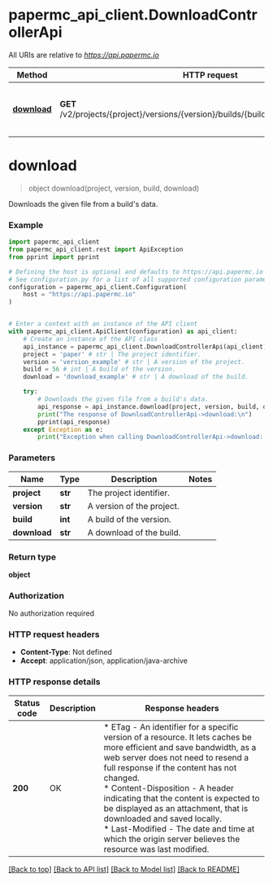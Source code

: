 # papermc_api_client.DownloadControllerApi

All URIs are relative to *https://api.papermc.io*

Method | HTTP request | Description
------------- | ------------- | -------------
[**download**](DownloadControllerApi.md#download) | **GET** /v2/projects/{project}/versions/{version}/builds/{build}/downloads/{download} | Downloads the given file from a build&#39;s data.


# **download**
> object download(project, version, build, download)

Downloads the given file from a build's data.

### Example


```python
import papermc_api_client
from papermc_api_client.rest import ApiException
from pprint import pprint

# Defining the host is optional and defaults to https://api.papermc.io
# See configuration.py for a list of all supported configuration parameters.
configuration = papermc_api_client.Configuration(
    host = "https://api.papermc.io"
)


# Enter a context with an instance of the API client
with papermc_api_client.ApiClient(configuration) as api_client:
    # Create an instance of the API class
    api_instance = papermc_api_client.DownloadControllerApi(api_client)
    project = 'paper' # str | The project identifier.
    version = 'version_example' # str | A version of the project.
    build = 56 # int | A build of the version.
    download = 'download_example' # str | A download of the build.

    try:
        # Downloads the given file from a build's data.
        api_response = api_instance.download(project, version, build, download)
        print("The response of DownloadControllerApi->download:\n")
        pprint(api_response)
    except Exception as e:
        print("Exception when calling DownloadControllerApi->download: %s\n" % e)
```



### Parameters


Name | Type | Description  | Notes
------------- | ------------- | ------------- | -------------
 **project** | **str**| The project identifier. | 
 **version** | **str**| A version of the project. | 
 **build** | **int**| A build of the version. | 
 **download** | **str**| A download of the build. | 

### Return type

**object**

### Authorization

No authorization required

### HTTP request headers

 - **Content-Type**: Not defined
 - **Accept**: application/json, application/java-archive

### HTTP response details

| Status code | Description | Response headers |
|-------------|-------------|------------------|
**200** | OK |  * ETag - An identifier for a specific version of a resource. It lets caches be more efficient and save bandwidth, as a web server does not need to resend a full response if the content has not changed. <br>  * Content-Disposition - A header indicating that the content is expected to be displayed as an attachment, that is downloaded and saved locally. <br>  * Last-Modified - The date and time at which the origin server believes the resource was last modified. <br>  |

[[Back to top]](#) [[Back to API list]](../README.md#documentation-for-api-endpoints) [[Back to Model list]](../README.md#documentation-for-models) [[Back to README]](../README.md)

